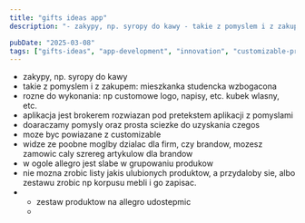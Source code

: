 ```yaml
---
title: "gifts ideas app"
description: "- zakypy, np. syropy do kawy - takie z pomyslem i z zakupem: mieszkanka studencka wzbogacona - rozne do wykonania: np customowe logo,  napisy, etc. kubek wlasny..."

pubDate: "2025-03-08"
tags: ["gifts-ideas", "app-development", "innovation", "customizable-products", "brand-promotion"]
---
```


- zakypy, np. syropy do kawy
- takie z pomyslem i z zakupem: mieszkanka studencka wzbogacona
- rozne do wykonania: np customowe logo,  napisy, etc. kubek wlasny, etc.
- aplikacja jest brokerem rozwiazan pod pretekstem aplikacji z pomyslami
- doaraczamy pomysly oraz prosta sciezke do uzyskania czegos
- moze byc powiazane z customizable
- widze ze poobne moglby dzialac dla firm, czy brandow, mozesz zamowic caly szrereg artykulow dla brandow
- w ogole allegro jest slabe w grupowaniu produkow
- nie mozna zrobic listy jakis ulubionych produktow, a przydaloby sie, albo zestawu zrobic np korpusu mebli i go zapisac.
- - zestaw produktow na allegro udostepmic
  - 

